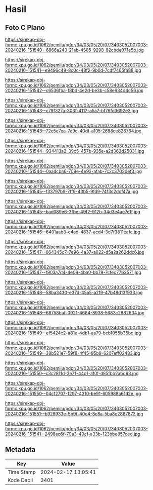 # Hasil

## Foto C Plano

https://sirekap-obj-formc.kpu.go.id/1062/pemilu/pdpr/34/03/05/20/07/3403052007003-20240216-151540--6866a243-21ab-4585-9298-82cbde071e5b.jpg

https://sirekap-obj-formc.kpu.go.id/1062/pemilu/pdpr/34/03/05/20/07/3403052007003-20240216-151541--e9496c49-8c0c-48f2-9b0d-7cdf7465fa88.jpg

https://sirekap-obj-formc.kpu.go.id/1062/pemilu/pdpr/34/03/05/20/07/3403052007003-20240216-151542--c6536fba-f8bd-4e2d-be3b-c58e634d4c56.jpg

https://sirekap-obj-formc.kpu.go.id/1062/pemilu/pdpr/34/03/05/20/07/3403052007003-20240216-151543--c79f327a-303f-4117-a5a7-bf76fd3692e3.jpg

https://sirekap-obj-formc.kpu.go.id/1062/pemilu/pdpr/34/03/05/20/07/3403052007003-20240216-151543--72e5e7ea-7e9c-40df-a105-2688ce826764.jpg

https://sirekap-obj-formc.kpu.go.id/1062/pemilu/pdpr/34/03/05/20/07/3403052007003-20240216-151544--934413a2-39c5-457b-935e-a2d362d25031.jpg

https://sirekap-obj-formc.kpu.go.id/1062/pemilu/pdpr/34/03/05/20/07/3403052007003-20240216-151544--0aadcba6-709e-4e93-afab-7c2c3703def3.jpg

https://sirekap-obj-formc.kpu.go.id/1062/pemilu/pdpr/34/03/05/20/07/3403052007003-20240216-151545--f33797b9-7ff9-43b5-9fd9-7413c2ddf47a.jpg

https://sirekap-obj-formc.kpu.go.id/1062/pemilu/pdpr/34/03/05/20/07/3403052007003-20240216-151545--bad089e6-3fbe-49f2-912b-34d3e4ae7e1f.jpg

https://sirekap-obj-formc.kpu.go.id/1062/pemilu/pdpr/34/03/05/20/07/3403052007003-20240216-151546--6401aab3-c4ad-4837-acd4-3d7f3811eafc.jpg

https://sirekap-obj-formc.kpu.go.id/1062/pemilu/pdpr/34/03/05/20/07/3403052007003-20240216-151547--064345c7-7e96-4a37-a022-d5a2a262ddc6.jpg

https://sirekap-obj-formc.kpu.go.id/1062/pemilu/pdpr/34/03/05/20/07/3403052007003-20240216-151547--f903a7d4-4e09-4ba0-bb79-7cfec77b3571.jpg

https://sirekap-obj-formc.kpu.go.id/1062/pemilu/pdpr/34/03/05/20/07/3403052007003-20240216-151548--58ba3430-e37d-45a5-a2f9-47b48d13f933.jpg

https://sirekap-obj-formc.kpu.go.id/1062/pemilu/pdpr/34/03/05/20/07/3403052007003-20240216-151548--68758baf-0921-4684-8938-5683c2882634.jpg

https://sirekap-obj-formc.kpu.go.id/1062/pemilu/pdpr/34/03/05/20/07/3403052007003-20240216-151549--ef5424c2-a81e-4db1-aa79-bcb1055b35bd.jpg

https://sirekap-obj-formc.kpu.go.id/1062/pemilu/pdpr/34/03/05/20/07/3403052007003-20240216-151549--38b521e7-59f8-4f45-95b9-6207eff02483.jpg

https://sirekap-obj-formc.kpu.go.id/1062/pemilu/pdpr/34/03/05/20/07/3403052007003-20240216-151550--c3c2811d-3e71-44d1-af0f-d85fbb2abd93.jpg

https://sirekap-obj-formc.kpu.go.id/1062/pemilu/pdpr/34/03/05/20/07/3403052007003-20240216-151550--04c12707-1297-4310-be91-605988a61d2e.jpg

https://sirekap-obj-formc.kpu.go.id/1062/pemilu/pdpr/34/03/05/20/07/3403052007003-20240216-151551--b928933e-5b9f-40e4-8e8a-5ba8e2867873.jpg

https://sirekap-obj-formc.kpu.go.id/1062/pemilu/pdpr/34/03/05/20/07/3403052007003-20240216-151541--2498ac6f-79a3-49cf-a33b-123bbe857ced.jpg


## Metadata

| Key        | Value               |
| ---------- | ------------------- |
| Time Stamp | 2024-02-17 13:05:41 |
| Kode Dapil | 3401                |



